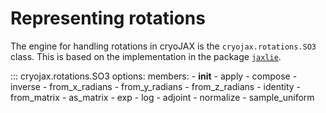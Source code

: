# Representing rotations

The engine for handling rotations in cryoJAX is the `cryojax.rotations.SO3` class. This is based on the implementation in the package [`jaxlie`](https://github.com/brentyi/jaxlie).

::: cryojax.rotations.SO3
        options:
            members:
                - __init__
                - apply
                - compose
                - inverse
                - from_x_radians
                - from_y_radians
                - from_z_radians
                - identity
                - from_matrix
                - as_matrix
                - exp
                - log
                - adjoint
                - normalize
                - sample_uniform
